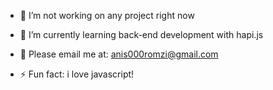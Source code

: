 - 🔭 I’m not working on any project right now 
 
- 🌱 I’m currently learning back-end development with hapi.js
  
- 📧 Please email me at: anis000romzi@gmail.com 

- ⚡ Fun fact: i love javascript!
